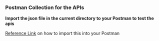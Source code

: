 ### Postman Collection for the APIs

**Import the json file in the current directory to your Postman to test the apis**

[Reference Link](https://learning.postman.com/docs/getting-started/importing-and-exporting-data/) on how to import this into your Postman
